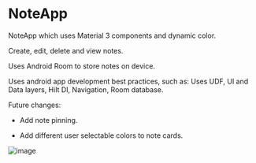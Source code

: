 # NoteApp
NoteApp which uses Material 3 components and dynamic color.

Create, edit, delete and view notes.

Uses Android Room to store notes on device.

Uses android app development best practices, such as:
Uses UDF, UI and Data layers, Hilt DI, Navigation, Room database.

Future changes:

- Add note pinning.

- Add different user selectable colors to note cards. 

![image](https://user-images.githubusercontent.com/112856256/230101833-223a6bb4-40ef-4756-9cae-ff78cc406f0f.png)
